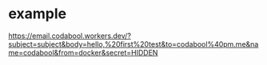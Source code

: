# example
https://email.codabool.workers.dev/?subject=subject&body=hello,%20first%20test&to=codabool%40pm.me&name=codabool&from=docker&secret=HIDDEN